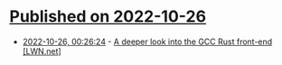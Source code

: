 # [Published on 2022-10-26](index.md)

* [2022-10-26, 00:26:24](https://lobste.rs/s/xu7u3f/deeper_look_into_gcc_rust_front_end_lwn_net) - [A deeper look into the GCC Rust front-end [LWN.net]](https://lwn.net/Articles/909887/)
